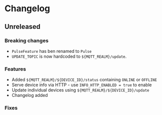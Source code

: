 # Changelog

## Unreleased
### Breaking changes
- `PulseFeature` has ben renamed to `Pulse`
- `UPDATE_TOPIC` is now hardcoded to `${MQTT_REALM}/update`. 

### Features
- Added `${MQTT_REALM}/${DEVICE_ID}/status` containing `ONLINE` or `OFFLINE`
- Serve device info via HTTP - use `INFO_HTTP_ENABLED = true` to enable
- Update individual devices using `${MQTT_REALM}/${DEVICE_ID}/update` 
- Changelog added

### Fixes
